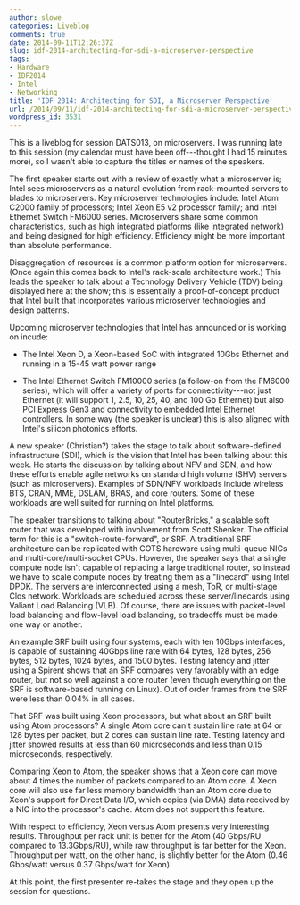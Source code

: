 ```yaml
---
author: slowe
categories: Liveblog
comments: true
date: 2014-09-11T12:26:37Z
slug: idf-2014-architecting-for-sdi-a-microserver-perspective
tags:
- Hardware
- IDF2014
- Intel
- Networking
title: 'IDF 2014: Architecting for SDI, a Microserver Perspective'
url: /2014/09/11/idf-2014-architecting-for-sdi-a-microserver-perspective/
wordpress_id: 3531
---
```


This is a liveblog for session DATS013, on microservers. I was running late to this session (my calendar must have been off---thought I had 15 minutes more), so I wasn't able to capture the titles or names of the speakers.

The first speaker starts out with a review of exactly what a microserver is; Intel sees microservers as a natural evolution from rack-mounted servers to blades to microservers. Key microserver technologies include: Intel Atom C2000 family of processors; Intel Xeon E5 v2 processor family; and Intel Ethernet Switch FM6000 series. Microservers share some common characteristics, such as high integrated platforms (like integrated network) and being designed for high efficiency. Efficiency might be more important than absolute performance.

Disaggregation of resources is a common platform option for microservers. (Once again this comes back to Intel's rack-scale architecture work.) This leads the speaker to talk about a Technology Delivery Vehicle (TDV) being displayed here at the show; this is essentially a proof-of-concept product that Intel built that incorporates various microserver technologies and design patterns.

Upcoming microserver technologies that Intel has announced or is working on incude:

* The Intel Xeon D, a Xeon-based SoC with integrated 10Gbs Ethernet and running in a 15-45 watt power range

* The Intel Ethernet Switch FM10000 series (a follow-on from the FM6000 series), which will offer a variety of ports for connectivity---not just Ethernet (it will support 1, 2.5, 10, 25, 40, and 100 Gb Ethernet) but also PCI Express Gen3 and connectivity to embedded Intel Ethernet controllers. In some way (the speaker is unclear) this is also aligned with Intel's silicon photonics efforts.

A new speaker (Christian?) takes the stage to talk about software-defined infrastructure (SDI), which is the vision that Intel has been talking about this week. He starts the discussion by talking about NFV and SDN, and how these efforts enable agile networks on standard high volume (SHV) servers (such as microservers). Examples of SDN/NFV workloads include wireless BTS, CRAN, MME, DSLAM, BRAS, and core routers. Some of these workloads are well suited for running on Intel platforms.

The speaker transitions to talking about "RouterBricks," a scalable soft router that was developed with involvement from Scott Shenker. The official term for this is a "switch-route-forward", or SRF. A traditional SRF architecture can be replicated with COTS hardware using multi-queue NICs and multi-core/multi-socket CPUs. However, the speaker says that a single compute node isn't capable of replacing a large traditional router, so instead we have to scale compute nodes by treating them as a "linecard" using Intel DPDK. The servers are interconnected using a mesh, ToR, or multi-stage Clos network. Workloads are scheduled across these server/linecards using Valiant Load Balancing (VLB). Of course, there are issues with packet-level load balancing and flow-level load balancing, so tradeoffs must be made one way or another.

An example SRF built using four systems, each with ten 10Gbps interfaces, is capable of sustaining 40Gbps line rate with 64 bytes, 128 bytes, 256 bytes, 512 bytes, 1024 bytes, and 1500 bytes. Testing latency and jitter using a Spirent shows that an SRF compares very favorably with an edge router, but not so well against a core router (even though everything on the SRF is software-based running on Linux). Out of order frames from the SRF were less than 0.04% in all cases.

That SRF was built using Xeon processors, but what about an SRF built using Atom processors? A single Atom core can't sustain line rate at 64 or 128 bytes per packet, but 2 cores can sustain line rate. Testing latency and jitter showed results at less than 60 microseconds and less than 0.15 microseconds, respectively.

Comparing Xeon to Atom, the speaker shows that a Xeon core can move about 4 times the number of packets compared to an Atom core. A Xeon core will also use far less memory bandwidth than an Atom core due to Xeon's support for Direct Data I/O, which copies (via DMA) data received by a NIC into the processor's cache. Atom does not support this feature.

With respect to efficiency, Xeon versus Atom presents very interesting results. Throughput per rack unit is better for the Atom (40 Gbps/RU compared to 13.3Gbps/RU), while raw throughput is far better for the Xeon. Throughput per watt, on the other hand, is slightly better for the Atom (0.46 Gbps/watt versus 0.37 Gbps/watt for Xeon).

At this point, the first presenter re-takes the stage and they open up the session for questions.
